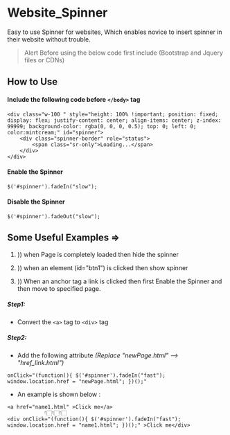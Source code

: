 # Website_Spinner
Easy to use Spinner for websites, Which enables novice to insert spinner in their website without trouble.

> Alert Before using the below code first include (Bootstrap and Jquery files or CDNs)

## How to Use

#### Include the following code before `</body>` tag

```
<div class="w-100 " style="height: 100% !important; position: fixed; display: flex; justify-content: center; align-items: center; z-index: 99999; background-color: rgba(0, 0, 0, 0.5); top: 0; left: 0; color:mintcream;" id="spinner">
    <div class="spinner-border" role="status">
        <span class="sr-only">Loading...</span>
    </div>
</div>
```

#### Enable the Spinner

`$('#spinner').fadeIn("slow");`


#### Disable the Spinner

`$('#spinner').fadeOut("slow");`

## Some Useful Examples =>

1. )) when Page is completely loaded then hide the spinner
    <script>
        $(window).on('load', function(){
            $('#spinner').fadeOut("slow");
        });
    </script>

2. )) when an element (id="btn1") is clicked then show spinner
    <script>
        $('#btn1').on('click', function(){
            $('#spinner').fadeIn("slow");
        });
    </script>

3. )) When an anchor tag a link is clicked then first Enable the Spinner and then move to specified page.
##### Step1: 
- Convert the `<a>` tag to `<div>` tag

##### Step2: 
- Add the following attribute _(Replace "newPage.html" --> "href_link.html")_

`onClick="(function(){ $('#spinner').fadeIn("fast"); window.location.href = "newPage.html"; })();"`

- An example is shown below :

```
<a href="name1.html" >Click me</a>
            👇🏻👇🏻👇🏻
<div onClick="(function(){ $('#spinner').fadeIn("fast"); window.location.href = "name1.html"; })();" >Click me</div>

```
